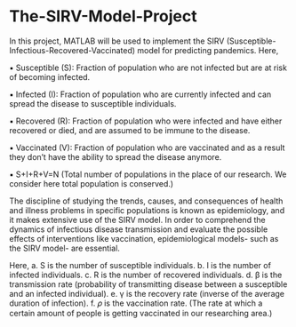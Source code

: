 # The-SIRV-Model-Project

In this project,
MATLAB will be used to implement the SIRV (Susceptible-Infectious-Recovered-Vaccinated) 
model for predicting pandemics. Here,

▪ Susceptible (S): Fraction of population who are not infected but are at risk of becoming 
infected.

▪ Infected (I): Fraction of population who are currently infected and can spread the disease 
to susceptible individuals.

▪ Recovered (R): Fraction of population who were infected and have either recovered or 
died, and are assumed to be immune to the disease.

▪ Vaccinated (V): Fraction of population who are vaccinated and as a result they don’t have 
the ability to spread the disease anymore.

▪ S+I+R+V=N (Total number of populations in the place of our research. We consider 
here total population is conserved.)


The discipline of studying the trends, causes, and consequences of health and illness problems in 
specific populations is known as epidemiology, and it makes extensive use of the SIRV model.
In order to comprehend the dynamics of infectious disease transmission and evaluate the possible 
effects of interventions like vaccination, epidemiological models- such as the SIRV model- are 
essential.

Here,
a. S is the number of susceptible individuals.
b. I is the number of infected individuals.
c. R is the number of recovered individuals.
d. β is the transmission rate (probability of transmitting disease between a susceptible and 
an infected individual).
e. γ is the recovery rate (inverse of the average duration of infection).
f. 𝜌 is the vaccination rate. (The rate at which a certain amount of people is getting 
vaccinated in our researching area.)

